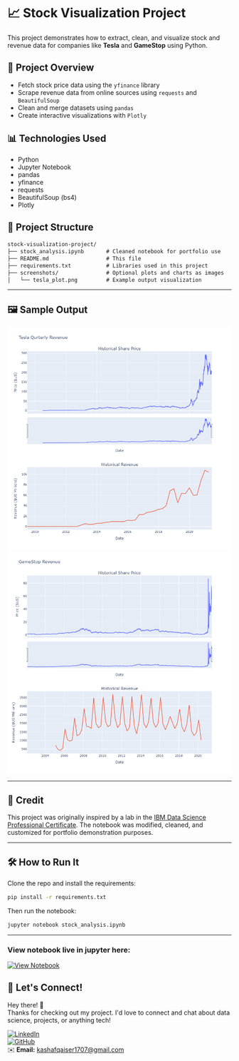 # 📈 Stock Visualization Project

This project demonstrates how to extract, clean, and visualize stock and revenue data for companies like **Tesla** and **GameStop** using Python.

## 🚀 Project Overview
- Fetch stock price data using the `yfinance` library
- Scrape revenue data from online sources using `requests` and `BeautifulSoup`
- Clean and merge datasets using `pandas`
- Create interactive visualizations with `Plotly`

## 📊 Technologies Used
- Python
- Jupyter Notebook
- pandas
- yfinance
- requests
- BeautifulSoup (bs4)
- Plotly

## 📂 Project Structure

```
stock-visualization-project/
├── stock_analysis.ipynb       # Cleaned notebook for portfolio use
├── README.md                  # This file
├── requirements.txt           # Libraries used in this project
├── screenshots/               # Optional plots and charts as images
│   └── tesla_plot.png         # Example output visualization
```


---

## 🖼 Sample Output
 
![Tesla Stock Plot](screenshots/tesla_plot.png)
![Gamestop Stock Plot](screenshots/gamestop_plot.png)

---

## 🧠 Credit

This project was originally inspired by a lab in the [IBM Data Science Professional Certificate](https://coursera.org/professional-certificates/ibm-data-science). The notebook was modified, cleaned, and customized for portfolio demonstration purposes.

---

## 🛠 How to Run It

Clone the repo and install the requirements:
```bash
pip install -r requirements.txt
```

Then run the notebook:
```bash
jupyter notebook stock_analysis.ipynb
```

---
### View notebook live in jupyter here:
[![View Notebook](https://img.shields.io/badge/Open-Jupyter%20Notebook-blue?logo=jupyter&style=for-the-badge)](https://nbviewer.org/github/Kash-cyber/stock-visualization-project/blob/main/stock_analysis.ipynb)

## 🔗 Let's Connect!

Hey there! 👋  
Thanks for checking out my project. I'd love to connect and chat about data science, projects, or anything tech!

[![LinkedIn](https://img.shields.io/badge/-LinkedIn-blue?style=for-the-badge&logo=linkedin&logoColor=white)](https://www.linkedin.com/in/kashaf-malik-738689304)  
[![GitHub](https://img.shields.io/badge/-GitHub-181717?style=for-the-badge&logo=github&logoColor=white)](https://github.com/Kash-cyber)  
✉️ **Email:** [kashafqaiser1707@gmail.com](mailto:kashafqaiser1707@gmail.com)

